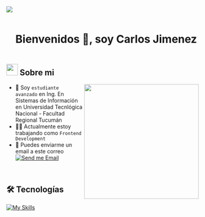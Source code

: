 <!--horizontal divider(gradiant)-->
<img src="https://user-images.githubusercontent.com/73097560/115834477-dbab4500-a447-11eb-908a-139a6edaec5c.gif">

<!--h1 without bottom border-->

<div id="user-content-toc">
  <ul align="left">
    <summary><h1 style="display: inline-block">Bienvenidos 👋, soy Carlos Jimenez</h1></summary>
  </ul>
</div>


<!--About Me-->

## <picture><img src = "https://github.com/7oSkaaa/7oSkaaa/blob/main/Images/about_me.gif?raw=true" width = 30px></picture> Sobre mi

<picture> <img align="right" src="https://media.giphy.com/media/SWoSkN6DxTszqIKEqv/giphy.gif" width = 300px></picture>

- :school: Soy `estudiante avanzado` en Ing. En Sistemas de Información en Universidad Tecnlógica Nacional - Facultad Regional Tucumán
- :technologist: Actualmente estoy trabajando como `Frontend Development`
- :email: Puedes enviarme un email a este correo [![Send me Email](https://img.shields.io/static/v1?label=email&amp;message=CarlosJimenez&amp;color=EA4335&amp;style=flat-square)](mailto:carlos.exejimenez@gmail.com)

<br>

## 🛠️ Tecnologías

<!--
![HTML5](https://img.shields.io/badge/HTML-E34F26?style=flat-square&logo=HTML5&logoColor=white)
![CSS3](https://img.shields.io/badge/CSS-1572B6?style=flat-square&logo=CSS3&logoColor=white)
![JavaScript](https://img.shields.io/badge/JavaScript-F7DF1E?style=flat-square&logo=JavaScript&logoColor=white)
![npm](https://img.shields.io/badge/npm-CB3837?style=flat-square&logo=npm&logoColor=white)
![Axios](https://img.shields.io/badge/Axios-5A29E4?style=flat-square&logo=Axios&logoColor=white)
![MySQL](https://img.shields.io/badge/MySQL-4479A1?style=flat-square&logo=MySQL&logoColor=white)
-->

[![My Skills](https://skillicons.dev/icons?i=html,css,bootstrap,tailwind,materialui,js,nodejs,react,express,mongodb,mysql,postgres,git,github)](https://skillicons.dev)


<br>
